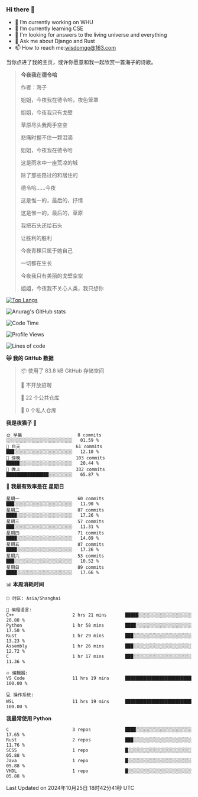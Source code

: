 ### Hi there 👋



- 🔭 I’m currently working on WHU
- 🌱 I’m currently learning CSE
- 🤔 I'm looking for answers to the living universe and everything
- 💬 Ask me about Django and Rust
- 📫 How to reach me:wisdomgo@163.com

当你点进了我的主页，或许你愿意和我一起欣赏一首海子的诗歌。

>**今夜我在德令哈**
>
>作者：海子
>
>姐姐，今夜我在德令哈，夜色笼罩
>
>姐姐，今夜我只有戈壁
>
>草原尽头我两手空空
>
>悲痛时握不住一颗泪滴
>
>姐姐，今夜我在德令哈
>
>这是雨水中一座荒凉的城
>
>除了那些路过的和居住的
>
>德令哈......今夜
>
>这是惟一的，最后的，抒情
>
>这是惟一的，最后的，草原
>
>我把石头还给石头
>
>让胜利的胜利
>
>今夜青稞只属于她自己
>
>一切都在生长
>
>今夜我只有美丽的戈壁空空
>
>姐姐，今夜我不关心人类，我只想你



[![Top Langs](https://github-readme-stats.vercel.app/api/top-langs/?username=wisdomgo&theme=onedark)](https://github.com/anuraghazra/github-readme-stats)

![Anurag's GitHub stats](https://github-readme-stats.vercel.app/api?username=wisdomgo&hide=contribs,stars&theme=synthwave)

<!--START_SECTION:waka-->
![Code Time](http://img.shields.io/badge/Code%20Time-292%20hrs%2042%20mins-blue)

![Profile Views](http://img.shields.io/badge/%E4%B8%AA%E4%BA%BA%E8%B5%84%E6%96%99%E8%A7%82%E7%9C%8B%E6%AC%A1%E6%95%B0-1-blue)

![Lines of code](https://img.shields.io/badge/%E4%BB%8E%E3%80%8CHello%20World%E3%80%8D%E8%B5%B7%E6%88%91%E5%B7%B2%E7%BB%8F%E5%86%99%E4%BA%86-640.1%20thousand%20%E8%A1%8C%E4%BB%A3%E7%A0%81-blue)

**🐱 我的 GitHub 数据** 

> 📦  使用了 83.8 kB GitHub 存储空间 
 > 
> 🚫 不开放招聘
 > 
> 📜 22 个公共仓库 
 > 
> 🔑 0 个私人仓库 
 > 
**我是夜猫子 🦉** 

```text
🌞 早晨                     8 commits           ░░░░░░░░░░░░░░░░░░░░░░░░░   01.59 % 
🌆 白天                     61 commits          ███░░░░░░░░░░░░░░░░░░░░░░   12.10 % 
🌃 傍晚                     103 commits         █████░░░░░░░░░░░░░░░░░░░░   20.44 % 
🌙 晚上                     332 commits         ████████████████░░░░░░░░░   65.87 % 
```
📅 **我最有效率是在 星期日** 

```text
星期一                      60 commits          ███░░░░░░░░░░░░░░░░░░░░░░   11.90 % 
星期二                      87 commits          ████░░░░░░░░░░░░░░░░░░░░░   17.26 % 
星期三                      57 commits          ███░░░░░░░░░░░░░░░░░░░░░░   11.31 % 
星期四                      71 commits          ████░░░░░░░░░░░░░░░░░░░░░   14.09 % 
星期五                      87 commits          ████░░░░░░░░░░░░░░░░░░░░░   17.26 % 
星期六                      53 commits          ███░░░░░░░░░░░░░░░░░░░░░░   10.52 % 
星期日                      89 commits          ████░░░░░░░░░░░░░░░░░░░░░   17.66 % 
```


📊 **本周消耗时间** 

```text
🕑︎ 时区: Asia/Shanghai

💬 编程语言: 
C++                      2 hrs 21 mins       █████░░░░░░░░░░░░░░░░░░░░   20.88 % 
Python                   1 hr 58 mins        ████░░░░░░░░░░░░░░░░░░░░░   17.50 % 
Rust                     1 hr 29 mins        ███░░░░░░░░░░░░░░░░░░░░░░   13.23 % 
Assembly                 1 hr 26 mins        ███░░░░░░░░░░░░░░░░░░░░░░   12.72 % 
C                        1 hr 17 mins        ███░░░░░░░░░░░░░░░░░░░░░░   11.36 % 

🔥 编辑器: 
VS Code                  11 hrs 19 mins      █████████████████████████   100.00 % 

💻 操作系统: 
WSL                      11 hrs 19 mins      █████████████████████████   100.00 % 
```

**我最常使用 Python** 

```text
C                        3 repos             ████░░░░░░░░░░░░░░░░░░░░░   17.65 % 
Rust                     2 repos             ███░░░░░░░░░░░░░░░░░░░░░░   11.76 % 
SCSS                     1 repo              █░░░░░░░░░░░░░░░░░░░░░░░░   05.88 % 
Java                     1 repo              █░░░░░░░░░░░░░░░░░░░░░░░░   05.88 % 
VHDL                     1 repo              █░░░░░░░░░░░░░░░░░░░░░░░░   05.88 % 
```




 Last Updated on 2024年10月25日 18时42分41秒 UTC
<!--END_SECTION:waka-->
